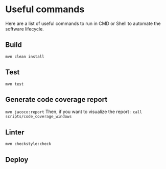 # Useful commands

Here are a list of useful commands to run in CMD or Shell to automate the software lifecycle.

## Build
`mvn clean install`

## Test
`mvn test`

## Generate code coverage report
`mvn jacoco:report`
Then, if you want to visualize the report :
`call scripts/code_coverage_windows`

## Linter
`mvn checkstyle:check`

## Deploy
